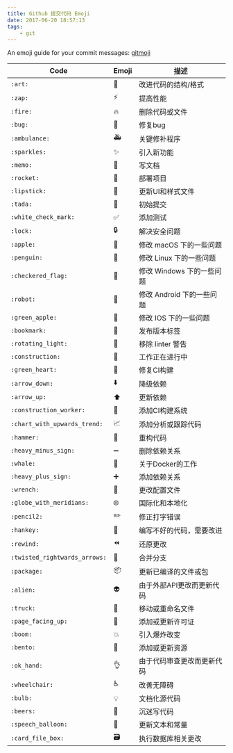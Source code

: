 ```yaml
---
title: Github 提交代码 Emoji
date: 2017-06-20 18:57:13
tags:
    - git
---
```


An emoji guide for your commit messages: [gitmoji](https://gitmoji.carloscuesta.me/)

| Code | Emoji | 描述 |
|--|--|--|
|`:art:`| :art: | 改进代码的结构/格式 |
|`:zap:`| :zap: | 提高性能 |
|`:fire:`| :fire: | 删除代码或文件 |
|`:bug:`| :bug: | 修复bug |
|`:ambulance:`| :ambulance: | 关键修补程序 |
|`:sparkles:`| :sparkles: | 引入新功能 |
|`:memo:`| :memo: | 写文档 |
|`:rocket:`| :rocket: | 部署项目 |
|`:lipstick:`| :lipstick: | 更新UI和样式文件 |
|`:tada:`| :tada: | 初始提交 |
|`:white_check_mark:`| :white_check_mark: | 添加测试 |
|`:lock:`| :lock: | 解决安全问题 |
|`:apple:`| :apple: | 修改 macOS 下的一些问题 |
|`:penguin:`| :penguin: | 修改 Linux 下的一些问题 |
|`:checkered_flag:`| :checkered_flag: | 修改 Windows 下的一些问题 |
|`:robot:`| :robot: | 修改 Android 下的一些问题 |
|`:green_apple:`| :green_apple: | 修改 IOS 下的一些问题 |
|`:bookmark:`| :bookmark: | 发布版本标签 |
|`:rotating_light:`| :rotating_light: | 移除 linter 警告 |
|`:construction:`| :construction: | 工作正在进行中 |
|`:green_heart:`| :green_heart: | 修复CI构建 |
|`:arrow_down:`| :arrow_down: | 降级依赖 |
|`:arrow_up:`| :arrow_up: | 更新依赖 |
|`:construction_worker:`| :construction_worker: | 添加CI构建系统 |
|`:chart_with_upwards_trend:`| :chart_with_upwards_trend: | 添加分析或跟踪代码 |
|`:hammer:`| :hammer: | 重构代码 |
|`:heavy_minus_sign:`| :heavy_minus_sign: | 删除依赖关系 |
|`:whale:`| :whale: | 关于Docker的工作 |
|`:heavy_plus_sign:`| :heavy_plus_sign: | 添加依赖关系 |
|`:wrench:`| :wrench: | 更改配置文件 |
|`:globe_with_meridians:`| :globe_with_meridians: | 国际化和本地化 |
|`:pencil2:`| :pencil2: | 修正打字错误 |
|`:hankey:`| :hankey: | 编写不好的代码，需要改进 |
|`:rewind:`| :rewind: | 还原更改 |
|`:twisted_rightwards_arrows:`| :twisted_rightwards_arrows: | 合并分支 |
|`:package:`| :package: | 更新已编译的文件或包 |
|`:alien:`| :alien: | 由于外部API更改而更新代码 |
|`:truck:`| :truck: | 移动或重命名文件 |
|`:page_facing_up:`| :page_facing_up: | 添加或更新许可证 |
|`:boom:`| :boom: | 引入爆炸改变 |
|`:bento:`| :bento: | 添加或更新资源 |
|`:ok_hand:`| :ok_hand: | 由于代码审查更改而更新代码|
|`:wheelchair:`| :wheelchair: | 改善无障碍 |
|`:bulb:`| :bulb: | 文档化源代码 |
|`:beers:`| :beers: | 沉迷写代码 |
|`:speech_balloon:`| :speech_balloon: | 更新文本和常量 |
|`:card_file_box:`| :card_file_box: | 执行数据库相关更改 |
